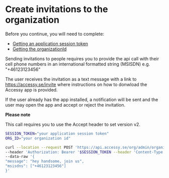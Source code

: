 # Create invitations to the organization

Before you continue, you will need to complete:

- [Getting an application session token](./sessionToken.md)
- [Getting the organizationId](./organizationId.md)

Sending invitations to people requires you to provide the api call with their cell phone numbers in an international formatted string (MSISDN) e.g. "+46123123456"

The user receives the invitation as a text message with a link to https://accessy.se/invite where instructions on how to donwload the Accessy app is provided.

If the user already has the app installed, a notification will be sent and the user may open the app and accept or reject the invitation.

**Please note**

This call requires you to use the Accept header to set version v2.

```bash
SESSION_TOKEN="your application session token"
ORG_ID="your organization id"

curl --location --request POST 'https://api.accessy.se/org/admin/organization/'$ORG_ID'/invitation' \
--header 'Authorization: Bearer '$SESSION_TOKEN --header 'Content-Type: application/json' --header 'Accept: application/vnd.axessions.v2+json' \
--data-raw '{
"message": "hey handsome, join us",
"msisdns": ["+46123123456"]
}'
```
